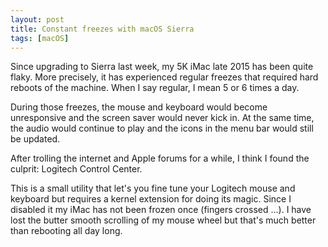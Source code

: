 ```yaml
---
layout: post
title: Constant freezes with macOS Sierra
tags: [macOS]
---
```


Since upgrading to Sierra last week, my 5K iMac late 2015 has been quite flaky. More precisely, it has experienced regular freezes that required hard reboots of the machine. When I say regular, I mean 5 or 6 times a day. 

During those freezes, the mouse and keyboard would become unresponsive and the screen saver would never kick in. At the same time, the audio would continue to play and the icons in the menu bar would still be updated.

After trolling the internet and Apple forums for a while, I think I found the culprit: Logitech Control Center.

This is a small utility that let's you fine tune your Logitech mouse and keyboard but requires a kernel extension for doing its magic. Since I disabled it my iMac has not been frozen once (fingers crossed ...). I have lost the butter smooth scrolling of my mouse wheel but that's much better than rebooting all day long. 